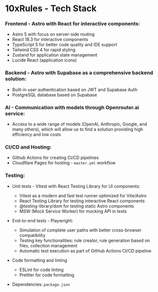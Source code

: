 # 10xRules - Tech Stack

### Frontend - Astro with React for interactive components:

- Astro 5 with focus on server-side routing
- React 18.3 for interactive components
- TypeScript 5 for better code quality and IDE support
- Tailwind CSS 4 for rapid styling
- Zustand for application state management
- Lucide React (application icons)

### Backend - Astro with Supabase as a comprehensive backend solution:

- Built-in user authentication based on JWT and Supabase Auth
- PostgreSQL database based on Supabase

### AI - Communication with models through Openrouter.ai service:

- Access to a wide range of models (OpenAI, Anthropic, Google, and many others), which will allow us to find a solution providing high efficiency and low costs

### CI/CD and Hosting:

- Github Actions for creating CI/CD pipelines
- Cloudflare Pages for hosting - `master.yml` workflow

### Testing:

- Unit tests - Vitest with React Testing Library for UI components:

  - Vitest as a modern and fast test runner optimized for Vite/Astro
  - React Testing Library for testing interactive React components
  - @testing-library/dom for testing static Astro components
  - MSW (Mock Service Worker) for mocking API in tests

- End-to-end tests - Playwright:

  - Simulation of complete user paths with better cross-browser compatibility
  - Testing key functionalities: rule creator, rule generation based on files, collection management
  - Automatic test execution as part of GitHub Actions CI/CD pipeline

- Code formatting and linting

  - ESLint for code linting
  - Prettier for code formatting

- Dependencies: `package.json`
